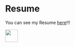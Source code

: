 # Resume
You can see my Resume [here](https://github.com/nisarg0/Resume/blob/main/Nisarg%20Resume.pdf)!!!
&nbsp;
<div><a href="https://www.codechef.com/users/nisarg_0" target="_blank"> <img src="https://icons-for-free.com/iconfiles/png/512/codechef-1324440139527402917.png" width="40" height="40"/> </a> <div>
